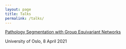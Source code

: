 ```yaml
---
layout: page
title: Talks
permalink: /talks/
---
```


[Pathology Segmentation with Group Equivariant Networks](https://jon-middleton.github.io/assets/Pathology%20Segmentation%20with%20Group%20Equivariant%20Networks.pdf)

University of Oslo, 8 April 2021
